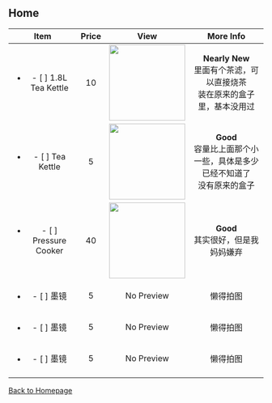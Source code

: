 ## Home

| Item | Price | View | More Info |
| :--: | :---: | :--: | :-------: |
| <ul><li>- [ ] 1.8L Tea Kettle</li></ul> | 10    | <img src="https://images-na.ssl-images-amazon.com/images/I/511BqA5MrYL.jpg" width="150" /> | **Nearly New** <br />里面有个茶滤，可以直接烧茶<br />装在原来的盒子里，基本没用过 |
|<ul><li>- [ ] Tea Kettle</li></ul>|5|<img src="https://ws3.sinaimg.cn/large/006tNbRwly1fucpnu7zwej30m80m8gmb.jpg" width="150" />|**Good**<br />容量比上面那个小一些，具体是多少已经不知道了<br />没有原来的盒子|
|<ul><li>- [ ] Pressure Cooker</li></ul>|40|<img src="https://ws3.sinaimg.cn/large/006tNbRwly1fucppmb9rfj30m80m8q3n.jpg" width="150" />|**Good**<br />其实很好，但是我妈妈嫌弃|
|      <ul><li>- [ ] 墨镜</li></ul>       | 5     | No Preview | 懒得拍图 |
|      <ul><li>- [ ] 墨镜</li></ul>       | 5     | No Preview | 懒得拍图 |
|      <ul><li>- [ ] 墨镜</li></ul>       | 5     | No Preview | 懒得拍图 |
|  |  |  |  |



[Back to Homepage](https://github.com/radium0729/Personal-Sale)